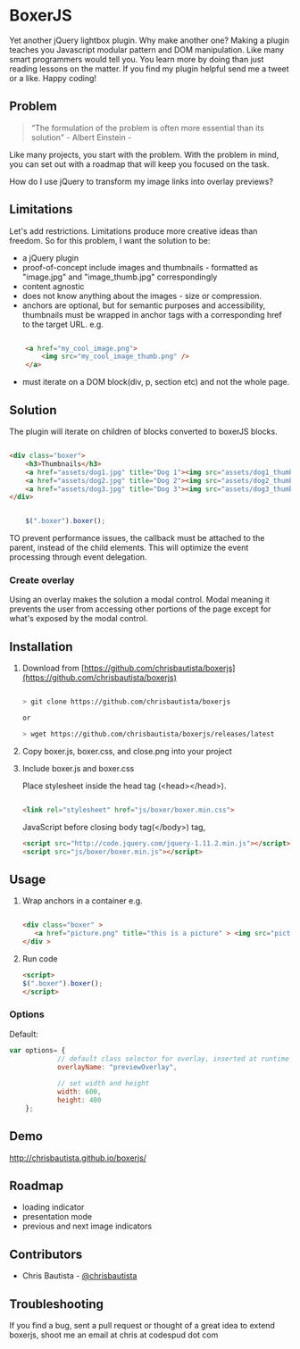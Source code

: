 BoxerJS
=======


Yet another jQuery lightbox plugin. Why make another one? Making a plugin teaches you Javascript modular pattern and DOM manipulation. Like many smart programmers would tell you. You learn more  by doing than just reading lessons on the matter. If you find my plugin helpful send me a tweet or a like.  Happy coding!



## Problem


>
> “The formulation of the problem is often more essential than its solution"
>                                                        - Albert Einstein
>                                                        - 


Like many projects, you start with the problem. With the problem in mind, you can set out with a roadmap that will keep you focused on the task.

How do I use jQuery to transform my image links into overlay previews?


## Limitations


Let's add restrictions. Limitations produce more creative ideas than freedom. So for this problem, I want the solution to be:

* a jQuery plugin
* proof-of-concept include images and thumbnails - formatted as "image.jpg" and "image_thumb.jpg" correspondingly
* content agnostic
* does not know anything about the images - size or compression.
* anchors are optional, but for semantic purposes and accessibility, thumbnails must be wrapped in anchor tags with a corresponding href to the target URL.
    e.g.

```html

    <a href="my_cool_image.png">
        <img src="my_cool_image_thumb.png" />
    </a>

```

* must iterate on a DOM block(div, p, section etc) and not the whole page. 



## Solution


The plugin will iterate on children of blocks converted to boxerJS blocks.  

```html

<div class="boxer">
    <h3>Thumbnails</h3>
    <a href="assets/dog1.jpg" title="Dog 1"><img src="assets/dog1_thumb.jpg" alt="dog 1"></a>
    <a href="assets/dog2.jpg" title="Dog 2"><img src="assets/dog2_thumb.jpg" alt="dog 2" data-pin-nopin="true"></a>
    <a href="assets/dog3.jpg" title="Dog 3"><img src="assets/dog3_thumb.jpg" alt="dog 3" data-pin-nopin="true"></a>
</div>

```


```javascript

    $(".boxer").boxer();

```


TO prevent performance issues, the callback must be attached to the parent, instead of the child elements.  This will optimize the event processing through event delegation.

### Create overlay

Using an overlay makes the solution a modal control. Modal meaning it prevents the user from accessing other portions of the page except for what's exposed by the modal control. 

## Installation


1. Download from [https://github.com/chrisbautista/boxerjs](https://github.com/chrisbautista/boxerjs)

    ```bash

    > git clone https://github.com/chrisbautista/boxerjs

    or

    > wget https://github.com/chrisbautista/boxerjs/releases/latest

    ```
2. Copy boxer.js, boxer.css, and close.png into your project
3. Include boxer.js and boxer.css
    
    Place stylesheet inside the head tag (&lt;head&gt;&lt;/head&gt;).
    ```html

    <link rel="stylesheet" href="js/boxer/boxer.min.css">
    ```
    
    JavaScript before closing body tag(&lt;/body&gt;) tag,
    ```html
    <script src="http://code.jquery.com/jquery-1.11.2.min.js"></script>
    <script src="js/boxer/boxer.min.js"></script>
    ```
    
## Usage

1. Wrap anchors in a container e.g. 

    ```html

    <div class="boxer" > 
       <a href="picture.png" title="this is a picture" > <img src="picture_thumb.jpg" /> </a>
    </div >

    ```

2. Run code 

    ```html
    <script> 
    $(".boxer").boxer();
    </script> 
    ```

### Options

Default:
```javascript
var options= {
            // default class selector for overlay, inserted at runtime
            overlayName: "previewOverlay", 
            
            // set width and height
            width: 600, 
            height: 400
    };    
```


## Demo

http://chrisbautista.github.io/boxerjs/


## Roadmap

* loading indicator
* presentation mode
* previous and next image indicators

## Contributors

* Chris Bautista - [@chrisbautista](http://github.com/chrisbautista)

## Troubleshooting

If you find a bug, sent a pull request or thought of a great idea to extend  boxerjs, shoot me an email at chris at codespud dot com


